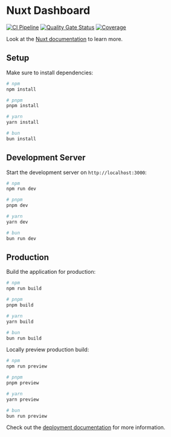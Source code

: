 # Nuxt Dashboard

[![CI Pipeline](https://github.com/mihaisavezi/nuxt-dashboard/actions/workflows/ci.yml/badge.svg)](https://github.com/mihaisavezi/nuxt-dashboard/actions/workflows/ci.yml)
[![Quality Gate Status](https://sonarcloud.io/api/project_badges/measure?project=your-project&metric=alert_status)](https://sonarcloud.io/summary/new_code?id=your-project)
[![Coverage](https://codecov.io/gh/mihaisavezi/nuxt-dashboard/branch/main/graph/badge.svg)](https://codecov.io/gh/mihaisavezi/nuxt-dashboard)


Look at the [Nuxt documentation](https://nuxt.com/docs/getting-started/introduction) to learn more.

## Setup

Make sure to install dependencies:

```bash
# npm
npm install

# pnpm
pnpm install

# yarn
yarn install

# bun
bun install
```

## Development Server

Start the development server on `http://localhost:3000`:

```bash
# npm
npm run dev

# pnpm
pnpm dev

# yarn
yarn dev

# bun
bun run dev
```

## Production

Build the application for production:

```bash
# npm
npm run build

# pnpm
pnpm build

# yarn
yarn build

# bun
bun run build
```

Locally preview production build:

```bash
# npm
npm run preview

# pnpm
pnpm preview

# yarn
yarn preview

# bun
bun run preview
```

Check out the [deployment documentation](https://nuxt.com/docs/getting-started/deployment) for more information.
